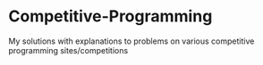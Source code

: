 # Competitive-Programming
My solutions with explanations to problems on various competitive programming sites/competitions
